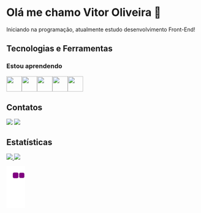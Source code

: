 # Olá me chamo Vitor Oliveira 👋

Iniciando na programação, atualmente estudo desenvolvimento Front-End!

## Tecnologias e Ferramentas

### Estou aprendendo
<div style="display:flex;">
  <img src="https://cdn.jsdelivr.net/gh/devicons/devicon/icons/html5/html5-original-wordmark.svg" width="40" height="40" />
  <img src="https://cdn.jsdelivr.net/gh/devicons/devicon/icons/css3/css3-original-wordmark.svg" width="40" height="40" />
  <img src="https://cdn.jsdelivr.net/gh/devicons/devicon/icons/javascript/javascript-original.svg" width="40" height="40" />
  <img src="https://cdn.jsdelivr.net/gh/devicons/devicon/icons/react/react-original-wordmark.svg" width="40" height="40" />
  <img src="https://cdn.jsdelivr.net/gh/devicons/devicon/icons/nodejs/nodejs-original.svg" width="40" height="40" />
</div>


## Contatos

<div>
<a href = "mailto:oliveiravitor327@gmail.com"><img src="https://img.shields.io/badge/Gmail-D14836?style=for-the-badge&logo=gmail&logoColor=white" target="_blank"></a>
<a href="https://www.linkedin.com/in/vitor-oliveira-27a01525b/" target="_blank"><img src="https://img.shields.io/badge/-LinkedIn-%230077B5?style=for-the-badge&logo=linkedin&logoColor=white" target="_blank"></a>   
</div>

## Estatísticas
<div>
<a href="https://github.com/OliveiraVitor32">
<img height="180em" src="https://github-readme-stats.vercel.app/api/top-langs/?username=OliveiraVitor32&layout=compact&langs_count=7&theme=dracula"/>
<img height="180em" src="https://github-readme-stats.vercel.app/api?username=OliveiraVitor32&show_icons=true&theme=dracula&include_all_commits=true&count_private=true"/>
</div>


![snake gif](https://github.com/oliveiravitor32/oliveiravitor32/blob/output/github-contribution-grid-snake.gif)
